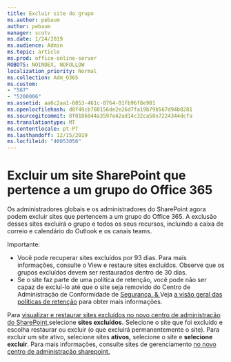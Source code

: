 ```yaml
---
title: Excluir site do grupo
ms.author: pebaum
author: pebaum
manager: scotv
ms.date: 1/24/2019
ms.audience: Admin
ms.topic: article
ms.prod: office-online-server
ROBOTS: NOINDEX, NOFOLLOW
localization_priority: Normal
ms.collection: Adm_O365
ms.custom:
- "567"
- "5200006"
ms.assetid: aa6c2aa1-6853-461c-8764-01fb96f8e981
ms.openlocfilehash: d8f49cb780156de2e26d7fa19b79b567d94b8281
ms.sourcegitcommit: 0f0186044a3597e42ad14c32ca58e7224344dcfa
ms.translationtype: MT
ms.contentlocale: pt-PT
ms.lasthandoff: 12/15/2019
ms.locfileid: "40053056"
---
```

# <a name="delete-a-sharepoint-site-that-belongs-to-an-office-365-group"></a>Excluir um site SharePoint que pertence a um grupo do Office 365

Os administradores globais e os administradores do SharePoint agora podem excluir sites que pertencem a um grupo do Office 365. A exclusão desses sites excluirá o grupo e todos os seus recursos, incluindo a caixa de correio e calendário do Outlook e os canais teams.
  
Importante:

- Você pode recuperar sites excluídos por 93 dias. Para mais informações, consulte o View e restaure sites excluídos. Observe que os grupos excluídos devem ser restaurados dentro de 30 dias.
- Se o site faz parte de uma política de retenção, você pode não ser capaz de excluí-lo até que o site seja removido do Centro de Administração de Conformidade de [Segurança. &amp; ](https://protection.office.com/?rfr=AdminCenter#/retention) Veja [a visão geral das políticas de retenção](https://docs.microsoft.com/office365/securitycompliance/retention-policies#content-in-onedrive-accounts-and-sharepoint-sites) para obter mais informações.
  
Para [visualizar e restaurar sites excluídos no novo centro de administração do SharePoint,](https://docs.microsoft.com/sharepoint/view-and-restore-deleted-sites-in-new-admin-center)selecione **sites excluídos.** Selecione o site que foi excluído e escolha restaurar ou excluir (o que excluirá permanentemente o site). Para excluir um site ativo, selecione sites **ativos,** selecione o site e **selecione excluir**. Para mais informações, consulte sites de gerenciamento [no novo centro de administração sharepoint.](https://docs.microsoft.com/sharepoint/manage-sites-in-new-admin-center)
  